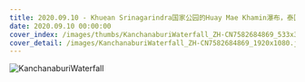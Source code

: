 ```yaml
---
title: 2020.09.10 - Khuean Srinagarindra国家公园的Huay Mae Khamin瀑布，泰国 (© ImpaKPro/Getty Images)
date: 2020.09.10 00:00:00
cover_index: /images/thumbs/KanchanaburiWaterfall_ZH-CN7582684869_533x300.jpg
cover_detail: /images/KanchanaburiWaterfall_ZH-CN7582684869_1920x1080.jpg
---
```


![KanchanaburiWaterfall](/images/KanchanaburiWaterfall_ZH-CN7582684869_1920x1080.jpg)
